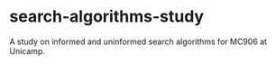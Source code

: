 # search-algorithms-study
A study on informed and uninformed search algorithms for MC906 at Unicamp.
